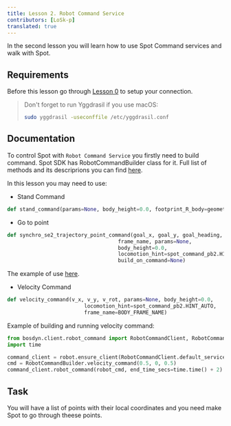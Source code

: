 ```yaml
---
title: Lesson 2. Robot Command Service
contributors: [LoSk-p]
translated: true
---
```


In the second lesson you will learn how to use Spot Command services and walk with Spot.

## Requirements

Before this lesson go through [Lesson 0](/docs/spot-lesson0) to setup your connection.

> Don't forget to run Yggdrasil if you use macOS:
> ```bash
> sudo yggdrasil -useconffile /etc/yggdrasil.conf
> ```

## Documentation

To control Spot with `Robot Command Service` you firstly need to build command. Spot SDK has RobotCommandBuilder class for it. Full list of methods and its descriprions you can find [here](https://github.com/boston-dynamics/spot-sdk/blob/7ce5c5f31f4e1e45e9ff4be29fb097e258b75919/python/bosdyn-client/src/bosdyn/client/robot_command.py#L593). 

In this lesson you may need to use:

* Stand Command
```python
def stand_command(params=None, body_height=0.0, footprint_R_body=geometry.EulerZXY())
```

* Go to point

```python
def synchro_se2_trajectory_point_command(goal_x, goal_y, goal_heading,      
                                    frame_name, params=None,
                                    body_height=0.0,
                                    locomotion_hint=spot_command_pb2.HINT_AUTO,
                                    build_on_command=None)
```
The example of use [here](https://github.com/boston-dynamics/spot-sdk/blob/master/python/examples/frame_trajectory_command/frame_trajectory_command.py).

* Velocity Command

```python
def velocity_command(v_x, v_y, v_rot, params=None, body_height=0.0,
                         locomotion_hint=spot_command_pb2.HINT_AUTO, 
                         frame_name=BODY_FRAME_NAME)
```
Example of building and running velocity command:

```python
from bosdyn.client.robot_command import RobotCommandClient, RobotCommandBuilder
import time

command_client = robot.ensure_client(RobotCommandClient.default_service_name)
cmd = RobotCommandBuilder.velocity_command(0.5, 0, 0.5)
command_client.robot_command(robot_cmd, end_time_secs=time.time() + 2)
```

## Task

You will have a list of points with their local coordinates and you need make Spot to go through theese points.
